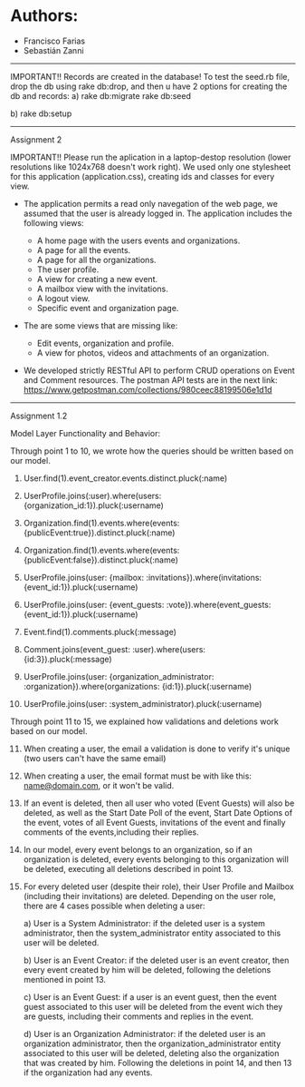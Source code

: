 # Authors:
- Francisco Farias
- Sebastián Zanni

******************************************************************************************
IMPORTANT!!
Records are created in the database! To test the seed.rb file, drop the db using rake db:drop, and then u have 2 options for creating the db and records:
a) rake db:migrate
   rake db:seed

b) rake db:setup

******************************************************************************************
Assignment 2

IMPORTANT!!
Please run the aplication in a laptop-destop resolution (lower resolutions like 1024x768 doesn't work right).
We used only one stylesheet for this application (application.css), creating ids and classes for every view.

- The application permits a read only navegation of the web page, we assumed that the user is already logged in. 
	The application includes the following views:
	- A home page with the users events and organizations.
	- A page for all the events.
	- A page for all the organizations.
	- The user profile.
	- A view for creating a new event.
	- A mailbox view with the invitations.
	- A logout view.
	- Specific event and organization page.

- The are some views that are missing like:
	- Edit events, organization and profile.
	- A view for photos, videos and attachments of an organization.

- We developed strictly RESTful API to perform CRUD operations on Event and Comment resources.
	The postman API tests are in the next link: https://www.getpostman.com/collections/980ceec88199506e1d1d


******************************************************************************************
Assignment 1.2

Model Layer Functionality and Behavior:

Through point 1 to 10, we wrote how the queries should be written based on our model.

1. User.find(1).event_creator.events.distinct.pluck(:name) 

2. UserProfile.joins(:user).where(users: {organization_id:1}).pluck(:username)

3. Organization.find(1).events.where(events: {publicEvent:true}).distinct.pluck(:name)

4. Organization.find(1).events.where(events: {publicEvent:false}).distinct.pluck(:name)

5. UserProfile.joins(user: {mailbox: :invitations}).where(invitations: {event_id:1}).pluck(:username)

6. UserProfile.joins(user: {event_guests: :vote}).where(event_guests: {event_id:1}).pluck(:username)

7. Event.find(1).comments.pluck(:message)

8. Comment.joins(event_guest: :user).where(users: {id:3}).pluck(:message)

9. UserProfile.joins(user: {organization_administrator: :organization}).where(organizations: {id:1}).pluck(:username)

10. UserProfile.joins(user: :system_administrator).pluck(:username)

Through point 11 to 15, we explained how validations and deletions work based on our model.

11. When creating a user, the email a validation is done to verify it's unique (two users can't have the same email)

12. When creating a user, the email format must be with like this: name@domain.com, or it won't be valid.

13. If an event is deleted, then all user who voted (Event Guests) will also be deleted, as well as the Start Date Poll of the event, Start Date Options of the event, votes of all Event Guests, invitations of the event and finally comments of the events,including  their replies.

14. In our model, every event belongs to an organization, so if an organization is deleted, every events belonging to this organization will be deleted, executing all deletions described in point 13.

15.	For every deleted user (despite their role), their User Profile and Mailbox (including their invitations) are deleted. Depending  on the user role, there are 4 cases possible when deleting a user:

 	a) User is a System Administrator: if the deleted user is a system administrator, then the system_administrator entity associated to this user will be deleted.

 	b) User is an Event Creator: if the deleted user is an event creator, then every event created by him will be deleted, following the deletions mentioned in point 13.

 	c) User is an Event Guest: if a user is an event guest, then the event guest associated to this user will be deleted from the event wich they are guests, including their comments and replies in the event.

 	d) User is an Organization Administrator: if the deleted user is an organization administrator, then the organization_administrator entity associated to this user will be deleted, deleting also the organization that was created by him. Following the deletions in point 14, and then 13 if the organization had any events.


